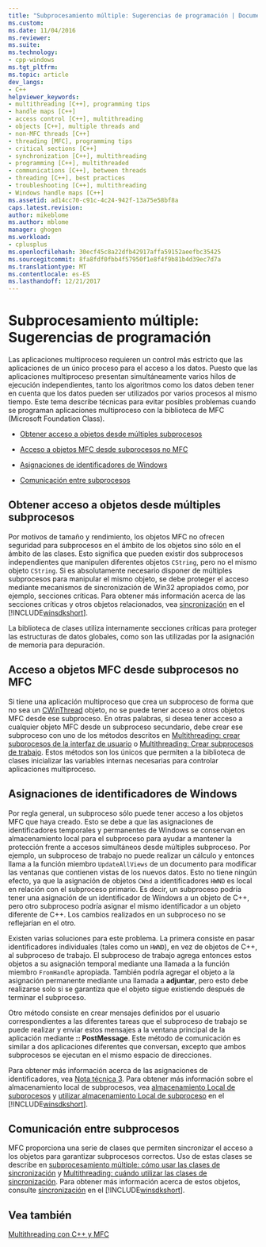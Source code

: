 ```yaml
---
title: "Subprocesamiento múltiple: Sugerencias de programación | Documentos de Microsoft"
ms.custom: 
ms.date: 11/04/2016
ms.reviewer: 
ms.suite: 
ms.technology:
- cpp-windows
ms.tgt_pltfrm: 
ms.topic: article
dev_langs:
- C++
helpviewer_keywords:
- multithreading [C++], programming tips
- handle maps [C++]
- access control [C++], multithreading
- objects [C++], multiple threads and
- non-MFC threads [C++]
- threading [MFC], programming tips
- critical sections [C++]
- synchronization [C++], multithreading
- programming [C++], multithreaded
- communications [C++], between threads
- threading [C++], best practices
- troubleshooting [C++], multithreading
- Windows handle maps [C++]
ms.assetid: ad14cc70-c91c-4c24-942f-13a75e58bf8a
caps.latest.revision: 
author: mikeblome
ms.author: mblome
manager: ghogen
ms.workload:
- cplusplus
ms.openlocfilehash: 30ecf45c8a22dfb42917affa59152aeefbc35425
ms.sourcegitcommit: 8fa8fdf0fbb4f57950f1e8f4f9b81b4d39ec7d7a
ms.translationtype: MT
ms.contentlocale: es-ES
ms.lasthandoff: 12/21/2017
---
```

# <a name="multithreading-programming-tips"></a>Subprocesamiento múltiple: Sugerencias de programación
Las aplicaciones multiproceso requieren un control más estricto que las aplicaciones de un único proceso para el acceso a los datos. Puesto que las aplicaciones multiproceso presentan simultáneamente varios hilos de ejecución independientes, tanto los algoritmos como los datos deben tener en cuenta que los datos pueden ser utilizados por varios procesos al mismo tiempo. Este tema describe técnicas para evitar posibles problemas cuando se programan aplicaciones multiproceso con la biblioteca de MFC (Microsoft Foundation Class).  
  
-   [Obtener acceso a objetos desde múltiples subprocesos](#_core_accessing_objects_from_multiple_threads)  
  
-   [Acceso a objetos MFC desde subprocesos no MFC](#_core_accessing_mfc_objects_from_non.2d.mfc_threads)  
  
-   [Asignaciones de identificadores de Windows](#_core_windows_handle_maps)  
  
-   [Comunicación entre subprocesos](#_core_communicating_between_threads)  
  
##  <a name="_core_accessing_objects_from_multiple_threads"></a>Obtener acceso a objetos desde múltiples subprocesos  
 Por motivos de tamaño y rendimiento, los objetos MFC no ofrecen seguridad para subprocesos en el ámbito de los objetos sino sólo en el ámbito de las clases. Esto significa que pueden existir dos subprocesos independientes que manipulen diferentes objetos `CString`, pero no el mismo objeto `CString`. Si es absolutamente necesario disponer de múltiples subprocesos para manipular el mismo objeto, se debe proteger el acceso mediante mecanismos de sincronización de Win32 apropiados como, por ejemplo, secciones críticas. Para obtener más información acerca de las secciones críticas y otros objetos relacionados, vea [sincronización](http://msdn.microsoft.com/library/windows/desktop/ms686353) en el [!INCLUDE[winsdkshort](../atl-mfc-shared/reference/includes/winsdkshort_md.md)].  
  
 La biblioteca de clases utiliza internamente secciones críticas para proteger las estructuras de datos globales, como son las utilizadas por la asignación de memoria para depuración.  
  
##  <a name="_core_accessing_mfc_objects_from_non.2d.mfc_threads"></a>Acceso a objetos MFC desde subprocesos no MFC  
 Si tiene una aplicación multiproceso que crea un subproceso de forma que no sea un [CWinThread](../mfc/reference/cwinthread-class.md) objeto, no se puede tener acceso a otros objetos MFC desde ese subproceso. En otras palabras, si desea tener acceso a cualquier objeto MFC desde un subproceso secundario, debe crear ese subproceso con uno de los métodos descritos en [Multithreading: crear subprocesos de la interfaz de usuario](../parallel/multithreading-creating-user-interface-threads.md) o [Multithreading: Crear subprocesos de trabajo](../parallel/multithreading-creating-worker-threads.md). Estos métodos son los únicos que permiten a la biblioteca de clases inicializar las variables internas necesarias para controlar aplicaciones multiproceso.  
  
##  <a name="_core_windows_handle_maps"></a>Asignaciones de identificadores de Windows  
 Por regla general, un subproceso sólo puede tener acceso a los objetos MFC que haya creado. Esto se debe a que las asignaciones de identificadores temporales y permanentes de Windows se conservan en almacenamiento local para el subproceso para ayudar a mantener la protección frente a accesos simultáneos desde múltiples subproceso. Por ejemplo, un subproceso de trabajo no puede realizar un cálculo y entonces llama a la función miembro `UpdateAllViews` de un documento para modificar las ventanas que contienen vistas de los nuevos datos. Esto no tiene ningún efecto, ya que la asignación de objetos `CWnd` a identificadores `HWND` es local en relación con el subproceso primario. Es decir, un subproceso podría tener una asignación de un identificador de Windows a un objeto de C++, pero otro subproceso podría asignar el mismo identificador a un objeto diferente de C++. Los cambios realizados en un subproceso no se reflejarían en el otro.  
  
 Existen varias soluciones para este problema. La primera consiste en pasar identificadores individuales (tales como un `HWND`), en vez de objetos de C++, al subproceso de trabajo. El subproceso de trabajo agrega entonces estos objetos a su asignación temporal mediante una llamada a la función miembro `FromHandle` apropiada. También podría agregar el objeto a la asignación permanente mediante una llamada a **adjuntar**, pero esto debe realizarse solo si se garantiza que el objeto sigue existiendo después de terminar el subproceso.  
  
 Otro método consiste en crear mensajes definidos por el usuario correspondientes a las diferentes tareas que el subproceso de trabajo se puede realizar y enviar estos mensajes a la ventana principal de la aplicación mediante **:: PostMessage**. Este método de comunicación es similar a dos aplicaciones diferentes que conversan, excepto que ambos subprocesos se ejecutan en el mismo espacio de direcciones.  
  
 Para obtener más información acerca de las asignaciones de identificadores, vea [Nota técnica 3](../mfc/tn003-mapping-of-windows-handles-to-objects.md). Para obtener más información sobre el almacenamiento local de subprocesos, vea [almacenamiento Local de subprocesos](http://msdn.microsoft.com/library/windows/desktop/ms686749) y [utilizar almacenamiento Local de subproceso](http://msdn.microsoft.com/library/windows/desktop/ms686991) en el [!INCLUDE[winsdkshort](../atl-mfc-shared/reference/includes/winsdkshort_md.md)].  
  
##  <a name="_core_communicating_between_threads"></a>Comunicación entre subprocesos  
 MFC proporciona una serie de clases que permiten sincronizar el acceso a los objetos para garantizar subprocesos correctos. Uso de estas clases se describe en [subprocesamiento múltiple: cómo usar las clases de sincronización](../parallel/multithreading-how-to-use-the-synchronization-classes.md) y [Multithreading: cuándo utilizar las clases de sincronización](../parallel/multithreading-when-to-use-the-synchronization-classes.md). Para obtener más información acerca de estos objetos, consulte [sincronización](http://msdn.microsoft.com/library/windows/desktop/ms686353) en el [!INCLUDE[winsdkshort](../atl-mfc-shared/reference/includes/winsdkshort_md.md)].  
  
## <a name="see-also"></a>Vea también  
 [Multithreading con C++ y MFC](../parallel/multithreading-with-cpp-and-mfc.md)